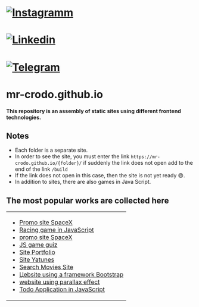 # [![Instagramm](https://img.shields.io/badge/mr--crodo-developer-success?style=for-the-badge&logo=instagram)](https://www.instagram.com/mr.crodo/)
# [![Linkedin](https://img.shields.io/badge/mr--crodo-developer-success?style=for-the-badge&logo=linkedin)](https://www.linkedin.com/in/mr-crodo/)
# [![Telegram](https://img.shields.io/badge/mr--crodo-developer-success?style=for-the-badge&logo=telegram)](https://t.me/mr_crodo)
# mr-crodo.github.io

**This repository is an assembly of static sites using different frontend technologies.**


## Notes

* Each folder is a separate site.
* In order to see the site, you must enter the link `https://mr-crodo.github.io/{folder}/` if suddenly the link does not open add to the end of the link `/build`
* If the link does not open in this case, then the site is not yet ready 😄.
* In addition to sites, there are also games in Java Script.

## The most popular works are collected here
<table><tr><td valign="top" width="100%">

- [Promo site SpaceX](https://mr-crodo.github.io/spacex/)
- [Racing game in JavaScript](https://mr-crodo.github.io/trafficracer/)
- [promo site SpaceX](https://mr-crodo.github.io/spacex/)
- [JS game guiz](https://mr-crodo.github.io/quiz/)
- [Site Portfolio](https://mr-crodo.github.io/site1/)
- [Site Yatunes](https://mr-crodo.github.io/itunes/)
- [Search Movies Site](https://mr-crodo.github.io/netclics1/)
- [Цebsite using a framework Bootstrap](https://mr-crodo.github.io/tinyone/)
- [website using parallax effect](https://mr-crodo.github.io/parallax1/)
- [Todo Application in JavaScript](https://mr-crodo.github.io/todo/)

</td></tr></table>